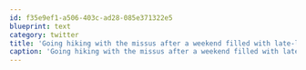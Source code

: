 ```yaml
---
id: f35e9ef1-a506-403c-ad28-085e371322e5
blueprint: text
category: twitter
title: 'Going hiking with the missus after a weekend filled with late-light migrations (migraines?!)'
caption: 'Going hiking with the missus after a weekend filled with late-light migrations (migraines?!)'
---
```


